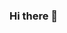 ### Hi there 👋
<!--
**lordburaa/lordburaa** is a ✨ _special_ ✨ repository because its `README.md` (this file) appears on your GitHub profile.

Here are some ideas to get you started:

- 🔭 I’m currently working on ...
- 🌱 I’m currently learning ...
- 👯 I’m looking to collaborate on ...
- 🤔 I’m looking for help with ...
- 💬 Ask me about programming, security staff
- 📫 How to reach me: ...
- 😄 Pronouns: ...
- ⚡ Fun fact: ...
-->
